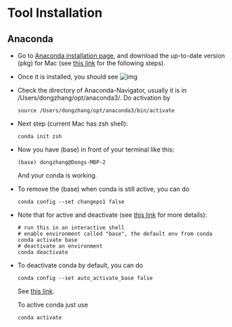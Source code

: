 # Tool Installation



## Anaconda

- Go to [Anaconda installation page](https://www.anaconda.com/products/individual), and download the up-to-date version (pkg) for Mac (see [this link](https://towardsdatascience.com/install-anaconda-on-macos-big-sur-9fbd7c4b6c24) for the following steps). 
- Once it is installed, you should see
  ![img](https://miro.medium.com/max/1400/1*0XIG0OOzT6_0eyVrDurXMQ.png)



- Check the directory of Anaconda-Navigator, usually it is in /Users/dongzhang/opt/anaconda3/. Do activation by

  ```
  source /Users/dongzhang/opt/anaconda3/bin/activate
  ```

- Next step (current Mac has zsh shell):

  ```
  conda init zsh
  ```

- Now you have (base) in front of your terminal like this:

  ```
  (base) dongzhang@Dongs-MBP-2
  ```

  And your conda is working. 

- To remove the (base) when conda is still active, you can do

  ```
  conda config --set changeps1 false
  ```

- Note that for active and deactivate (see [this link](https://apple.stackexchange.com/questions/371727/how-do-i-remove-the-source-base-from-my-terminal) for more details):

  ```
  # run this in an interactive shell
  # enable environment called "base", the default env from conda
  conda activate base
  # deactivate an environment
  conda deactivate
  ```



- To deactivate conda by default, you can do

  ```
  conda config --set auto_activate_base false
  ```

  See [this link](http://progsharing.blogspot.com/2019/07/deactivate-condas-base-environment-on.html).

  To active conda just use

  ```
  conda activate
  ```

  

  

